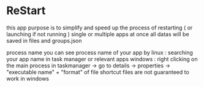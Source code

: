 # ReStart
this app purpose is to simplify and speed up the process of restarting ( or launching if not running ) single or multiple apps at once
all datas will be saved in files and groups.json

process name
you can see process name of your app by
linux : searching your app name in task manager or relevant apps
windows : right clicking on the main process in taskmanager -> go to details -> properties -> "executable name" + "format" of file
shortcut files are not guaranteed to work in windows
